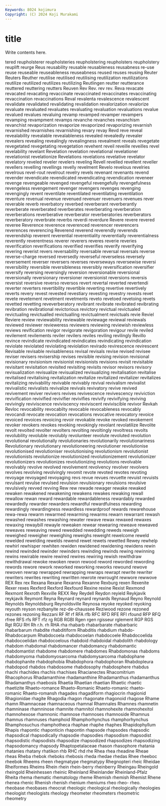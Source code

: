 ```yaml
---
Keywords: 8024 kojimura
Copyright: (C) 2024 Koji Murakami
---
```


# title

Write contents here.



tered reupholsterer reupholsteries reupholstering
reupholsters reupholstery reuplift reurge Reus reusability reusable reusableness reusabness re-use
reuse reuseable reuseableness reuseabness reused reuses reusing Reuter Reuters Reuther
reutilise reutilised reutilising reutilization reutilizations reutilize reutilized reutilizes reutilizing Reutlingen
reutter reutterance reuttered reuttering reutters Reuven Rev Rev. rev rev.
Reva revacate revacated revacating revaccinate revaccinated revaccinates revaccinating revaccination revaccinations
Reval revalenta revalescence revalescent revalidate revalidated revalidating revalidation revalorization revalorize
revaluate revaluated revaluates revaluating revaluation revaluations revalue revalued revalues revaluing
revamp revamped revamper revampers revamping revampment revamps revanche revanches revanchism
revanchist revaporization revaporize revaporized revaporizing revarnish revarnished revarnishes revarnishing revary
revay Revd reve reveal revealability revealable revealableness revealed revealedly revealer
revealers revealing revealingly revealingness revealment reveals revegetate revegetated revegetating revegetation
revehent reveil reveille reveilles revel revelability revelant Revelation revelation revelational
revelationer revelationist revelationize Revelations revelations revelative revelator revelatory reveled reveler
revelers reveling Revell revelled revellent reveller revellers revelling revellings revelly
revelment Revelo revelous revelries revelrous revel-rout revelrout revelry revels revenant
revenants revend revender revendicate revendicated revendicating revendication reveneer revenge revengeable
revenged revengeful revengefully revengefulness revengeless revengement revenger revengers revenges revenging
revengingly revent reventilate reventilated reventilating reventilation reventure revenual revenue revenued
revenuer revenuers revenues rever reverable reverb reverbatory reverbed reverberant reverberantly
reverberate reverberated reverberates reverberating reverberation reverberations reverberative reverberator reverberatories reverberators
reverberatory reverbrate reverbs reverdi reverdure Revere revere revered reveree Reverence
reverence reverenced reverencer reverencers reverences reverencing Reverend reverend reverendly reverends
reverendship reverent reverential reverentiality reverentially reverentialness reverently reverentness reverer reverers
reveres reverie reveries reverification reverifications reverified reverifies reverify reverifying revering
reverist revers reversability reversable reversal reversals reverse reverse-charge reversed reversedly
reverseful reverseless reversely reversement reverser reversers reverses reverseways reversewise reversi
reversibility reversible reversibleness reversibly reversification reversifier reversify reversing reversingly reversion
reversionable reversional reversionally reversionary reversioner reversionist reversions reversis reversist reversive
reverso reversos revert revertal reverted revertendi reverter reverters revertibility revertible
reverting revertive revertively reverts revery revest revested revestiary revesting revestry
revests revet revete revetement revetment revetments reveto revetoed revetoing revets
revetted revetting reveverberatory revibrant revibrate revibrated revibrating revibration revibrational revictorious
revictory revictual revictualed revictualing revictualled revictualling revictualment revictuals revie Reviel
Reviere review reviewability reviewable reviewage reviewal reviewals reviewed reviewer revieweress
reviewers reviewing reviewish reviewless reviews revification revigor revigorate revigoration revigour
revile reviled revilement revilements reviler revilers reviles reviling revilingly Revillo
revince revindicate revindicated revindicates revindicating revindication reviolate reviolated reviolating reviolation
revirado revirescence revirescent Revisable revisable revisableness revisal revisals revise revised
revisee reviser revisers revisership revises revisible revising revision revisional revisionary
revisionism revisionist revisionists revisions revisit revisitable revisitant revisitation revisited revisiting
revisits revisor revisors revisory revisualization revisualize revisualized revisualizing revitalisation revitalise
revitalised revitalising revitalization revitalize revitalized revitalizer revitalizes revitalizing revivability revivable
revivably revival revivalism revivalist revivalistic revivalists revivalize revivals revivatory revive
revived revivement reviver revivers revives revivescence revivescency reviviction revivification revivified
revivifier revivifies revivify revivifying reviving revivingly reviviscence reviviscency reviviscent reviviscible
revivor Revkah Revloc revocability revocabilty revocable revocableness revocably revocandi revocate
revocation revocations revocative revocatory revoice revoiced revoices revoicing revoir revokable
revoke revoked revokement revoker revokers revokes revoking revokingly revolant revolatilize
Revolite revolt revolted revolter revolters revolting revoltingly revoltress revolts revolubility
revoluble revolubly revolunteer revolute revoluted revolution revolutional revolutionally revolutionaries revolutionarily
revolutionariness Revolutionary revolutionary revolutioneering revolutioner revolutionise revolutionised revolutioniser revolutionising revolutionism
revolutionist revolutionists revolutionize revolutionized revolutionizement revolutionizer revolutionizers revolutionizes revolutionizing revolutions
revolvable revolvably revolve revolved revolvement revolvency revolver revolvers revolves revolving
revolvingly revomit revote revoted revotes revoting revoyage revoyaged revoyaging revs
revue revues revuette revuist revuists revulsant revulse revulsed revulsion revulsionary
revulsions revulsive revulsively revved revving Rew rew rewade rewager rewake
rewaked rewaken rewakened rewakening rewakens rewakes rewaking rewall rewallow rewan
reward rewardable rewardableness rewardably rewarded rewardedly rewarder rewarders rewardful rewardfulness
rewarding rewardingly rewardingness rewardless rewardproof rewards rewarehouse rewa-rewa rewarm rewarmed
rewarming rewarms rewarn rewarrant rewash rewashed rewashes rewashing rewater rewave
rewax rewaxed rewaxes rewaxing rewaybill rewayle reweaken rewear rewearing reweave
reweaved reweaves reweaving rewed rewedded rewedding reweds reweigh reweighed reweigher
reweighing reweighs reweight rewelcome reweld rewelded rewelding rewelds rewend rewet
rewets rewetted Rewey rewhelp rewhirl rewhisper rewhiten rewiden rewidened rewidening
rewidens rewin rewind rewinded rewinder rewinders rewinding rewinds rewing rewinning
rewins rewirable rewire rewired rewires rewiring rewish rewithdraw rewithdrawal rewoke
rewoken rewon rewood reword reworded rewording rewords rewore rework reworked
reworking reworks rewound rewove rewoven rewrap rewrapped rewrapping rewraps rewrapt
rewrite rewriter rewriters rewrites rewriting rewritten rewrote rewrought rewwore rewwove
REX Rex rex Rexana Rexane Rexanna Rexanne Rexburg rexen Rexenite
Rexer rexes Rexferd Rexford Rexfourd Rexine rexine Rexist Rexmond Rexmont
Rexroth Rexville REXX Rey Reydell Reydon reyield Reykjavik reykjavik Reymont
Reyna Reynard reynard reynards Reynaud Reyno Reynold Reynolds Reynoldsburg Reynoldsville
Reynosa reyoke reyoked reyoking reyouth reyson rezbanyite rez-de-chaussee Reziwood rezone
rezoned rezones rezoning Rezzani RF Rf rf RFA rfb RFC
RFD RFE RFI rfound RFP RFQ rfree RFS rfs RFT
rfz rg RGB RGBI Rgen rgen rgisseur rglement RGP RGS
Rgt RGU RH Rh r.h. rh RHA rha rhabarb rhabarbarate
rhabarbaric rhabarbarum rhabdite rhabditiform Rhabditis rhabdium rhabdo- Rhabdocarpum Rhabdocoela rhabdocoelan
rhabdocoele Rhabdocoelida rhabdocoelidan rhabdocoelous rhabdoid rhabdoidal rhabdolith rhabdology rhabdom rhabdomal
rhabdomancer rhabdomancy rhabdomantic rhabdomantist rhabdome rhabdomere rhabdomes Rhabdomonas rhabdoms rhabdomyoma
rhabdomyosarcoma rhabdomysarcoma rhabdophane rhabdophanite rhabdophobia Rhabdophora rhabdophoran Rhabdopleura rhabdopod rhabdos
rhabdosome rhabdosophy rhabdosphere rhabdus rhachi rhachides rhachis rhachises Rhacianectes Rhacomitrium
Rhacophorus Rhadamanthine rhadamanthine Rhadamanthus rhadamanthus Rhadamanthys rhaebosis Rhaetia Rhaetian rhaetian
Rhaetic rhaetic rhaetizite Rhaeto-romance Rhaeto-Romanic Rhaeto-romanic rhaeto-romanic Rhaeto-romansh rhagades rhagadiform
rhagiocrin rhagionid Rhagionidae rhagite Rhagodia rhagon rhagonate rhagonoid rhagose Rhame
rhamn Rhamnaceae rhamnaceous rhamnal Rhamnales Rhamnes rhamnetin rhamninase rhamninose rhamnite
rhamnitol rhamnohexite rhamnohexitol rhamnohexose rhamnonic rhamnose rhamnoses rhamnoside Rhamnus rhamnus
rhamnuses rhamphoid Rhamphorhynchus rhamphorhynchus Rhamphosuchus rhamphotheca rhaphae rhaphe rhaphes Rhapidophyllum
Rhapis rhapontic rhaponticin rhapontin rhapsode rhapsodes rhapsodic rhapsodical rhapsodically rhapsodie
rhapsodies rhapsodism rhapsodist rhapsodistic rhapsodists rhapsodize rhapsodized rhapsodizes rhapsodizing rhapsodomancy
rhapsody Rhaptopetalaceae rhason rhasophore rhatania rhatanies rhatany rhatikon rhb RHC
rhd rhe Rhea rhea rheadine Rheae rheas Rheba rhebok rheboks
rhebosis rheda rhedae rhedas Rhee rheeboc rheebok Rheems rheen rhegmatype
rhegmatypy Rhegnopteri rheic Rheidae Rheiformes Rheims Rhein rhein rhein-berry rheinberry
Rheingau Rheingold rheingold Rheinhessen rheinic Rheinland Rheinlander Rheinland-Pfalz Rheita rhema
rhematic rhematology rheme Rhemish rhemish Rhemist Rhene rhenea rhenic Rhenish
rhenish rhenium rheniums rheo rheo- rheo. rheobase rheobases rheocrat rheologic
rheological rheologically rheologies rheologist rheologists rheology rheometer rheometers rheometric rheometry
